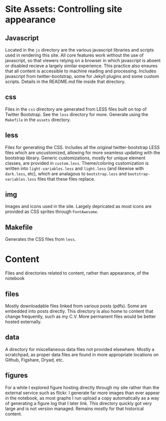 Site Assets: Controlling site appearance
========================================

Javascript
----------

Located in the `js` directory are the various javascript libraries and scripts used in rendering this site.  All core features work without the use of javascript, so that viewers relying on a browser in which javascript is absent or disabled recieve a largely similar experience.  This practice also ensures that all content is accessible to machine reading and processing.  Includes javascript from twitter-bootstrap, some for Jekyll plugins and some custom scripts.  Details in the README.md file inside that directory.  

css
---

Files in the `css` directory are generated from LESS files built on top of Twitter Bootstrap.  See the `less` directory for more. Generate using the `Makefile` in the `assets` directory.  

less
----

Files for generating the CSS. Includes all the original twitter-bootstrap LESS files which are uncustomized, allowing for more seamless updating with the bootstrap library.  Generic customizations, mostly for unique element classes, are provided in `custom.less`.  Theme/coloring customization is written into `light-variables.less` and `light.less` (and likewise with `dark.less`, etc), which are analagous to `bootstrap.less` and `bootstrap-variables.less` files that these files replace.  

img
---

Images and icons used in the site.  Largely depricated as most icons are provided as CSS sprites through `FontAwesome`.  

Makefile
--------

Generates the CSS files from `less`.  



Content
=======

Files and directories related to content, rather than appearance, of the notebook

files
-----

Mostly downloadable files linked from various posts (pdfs).  Some are embedded into posts directly.  This directory is also home to content that change frequently, such as my C.V.  More permanent files would be better hosted externally.  

data
----

A directory for miscellaneous data files not provided elsewhere.  Mostly a scratchpad, as proper data files are found in more appropriate locations on Github, Figshare, Dryad, etc.  

figures
-------

For a while I explored figure hosting directly through my site rather than the external service such as flickr.  I generate far more images than ever appear in the notebook, as most graphs I run upload a copy automatically as a way of generating a figure log that I later link.  This directory quickly got very large and is not version managed.  Remains mostly for that historical content.  




